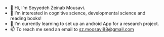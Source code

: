 - 👋 Hi, I’m Seyyedeh Zeinab Mousavi.
- 👀 I’m interested in cognitive science, developmental science and reading books!
- 🌱 I’m currently learning to set up an android App for a research project.
- 📫 To reach me send an email to sz.moosavi88@gmail.com

<!---
szm-R/szm-R is a ✨ special ✨ repository because its `README.md` (this file) appears on your GitHub profile.
You can click the Preview link to take a look at your changes.
--->
